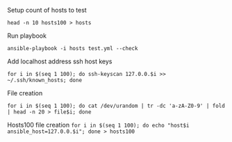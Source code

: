 Setup count of hosts to test
```
head -n 10 hosts100 > hosts
```

Run playbook
```
ansible-playbook -i hosts test.yml --check
```

Add localhost address ssh host keys
```
for i in $(seq 1 100); do ssh-keyscan 127.0.0.$i >> ~/.ssh/known_hosts; done
```

File creation
```
for i in $(seq 1 100); do cat /dev/urandom | tr -dc 'a-zA-Z0-9' | fold | head -n 20 > file$i; done
```

Hosts100 file creation
```for i in $(seq 1 100); do echo "host$i ansible_host=127.0.0.$i"; done > hosts100```
